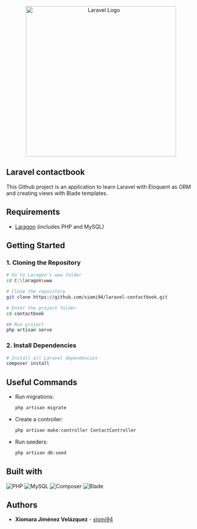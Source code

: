 <p align="center"><a href="https://laravel.com" target="_blank"><img src="https://raw.githubusercontent.com/laravel/art/master/logo-lockup/5%20SVG/2%20CMYK/1%20Full%20Color/laravel-logolockup-cmyk-red.svg" width="400" alt="Laravel Logo"></a></p>


## Laravel contactbook

This Github project is an application to learn Laravel with Eloquent as ORM and creating views with Blade templates.

## Requirements

- [Laragon](https://laragon.org/download/) (includes PHP and MySQL)

## Getting Started
### 1. Cloning the Repository

```bash
# Go to Laragon's www folder
cd C:\laragon\www

# Clone the repository
git clone https://github.com/xiomi94/laravel-contactbook.git

# Enter the project folder
cd contactbook

## Run project
php artisan serve
``` 

### 2. Install Dependencies
```php
# Install all Laravel dependencies
composer install
```

## Useful Commands
* Run migrations: 
    ```php
    php artisan migrate
    ```

* Create a controller: 
    ```php
    php artisan make:controller ContactController
    ```

* Run seeders: 
    ```php
    php artisan db:seed
    ```

## Built with
![PHP](https://img.shields.io/badge/PHP-777BB4?style=for-the-badge&logo=php&logoColor=white)
![MySQL](https://img.shields.io/badge/MySQL-4479A1?style=for-the-badge&logo=mysql&logoColor=white)
![Composer](https://img.shields.io/badge/Composer-000000?style=for-the-badge&logo=composer&logoColor=white)
![Blade](https://img.shields.io/badge/Blade-FB503B?style=for-the-badge&logo=laravel&logoColor=white)

## Authors

* **Xiomara Jiménez Velázquez** - [xiomi94](https://https://github.com/xiomi94)

